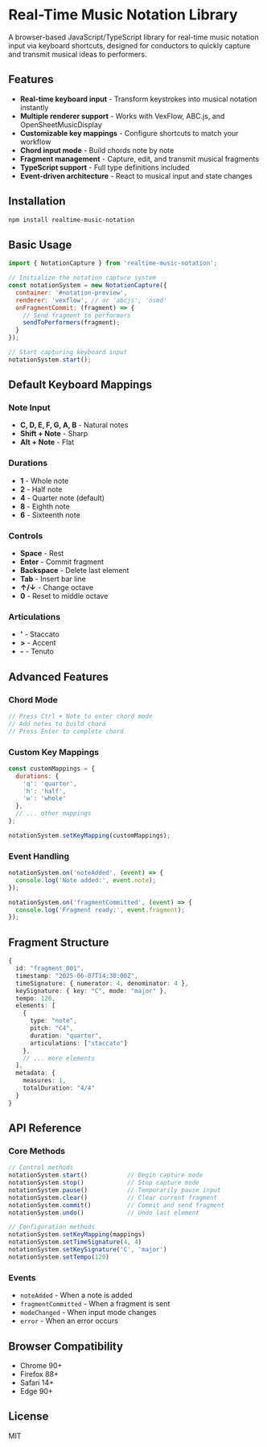 # Real-Time Music Notation Library

A browser-based JavaScript/TypeScript library for real-time music notation input via keyboard shortcuts, designed for conductors to quickly capture and transmit musical ideas to performers.

## Features

- **Real-time keyboard input** - Transform keystrokes into musical notation instantly
- **Multiple renderer support** - Works with VexFlow, ABC.js, and OpenSheetMusicDisplay
- **Customizable key mappings** - Configure shortcuts to match your workflow
- **Chord input mode** - Build chords note by note
- **Fragment management** - Capture, edit, and transmit musical fragments
- **TypeScript support** - Full type definitions included
- **Event-driven architecture** - React to musical input and state changes

## Installation

```bash
npm install realtime-music-notation
```

## Basic Usage

```javascript
import { NotationCapture } from 'realtime-music-notation';

// Initialize the notation capture system
const notationSystem = new NotationCapture({
  container: '#notation-preview',
  renderer: 'vexflow', // or 'abcjs', 'osmd'
  onFragmentCommit: (fragment) => {
    // Send fragment to performers
    sendToPerformers(fragment);
  }
});

// Start capturing keyboard input
notationSystem.start();
```

## Default Keyboard Mappings

### Note Input
- **C, D, E, F, G, A, B** - Natural notes
- **Shift + Note** - Sharp
- **Alt + Note** - Flat

### Durations
- **1** - Whole note
- **2** - Half note
- **4** - Quarter note (default)
- **8** - Eighth note
- **6** - Sixteenth note

### Controls
- **Space** - Rest
- **Enter** - Commit fragment
- **Backspace** - Delete last element
- **Tab** - Insert bar line
- **↑/↓** - Change octave
- **0** - Reset to middle octave

### Articulations
- **'** - Staccato
- **>** - Accent
- **-** - Tenuto

## Advanced Features

### Chord Mode
```javascript
// Press Ctrl + Note to enter chord mode
// Add notes to build chord
// Press Enter to complete chord
```

### Custom Key Mappings
```javascript
const customMappings = {
  durations: {
    'q': 'quarter',
    'h': 'half',
    'w': 'whole'
  },
  // ... other mappings
};

notationSystem.setKeyMapping(customMappings);
```

### Event Handling
```javascript
notationSystem.on('noteAdded', (event) => {
  console.log('Note added:', event.note);
});

notationSystem.on('fragmentCommitted', (event) => {
  console.log('Fragment ready:', event.fragment);
});
```

## Fragment Structure

```typescript
{
  id: "fragment_001",
  timestamp: "2025-06-07T14:30:00Z",
  timeSignature: { numerator: 4, denominator: 4 },
  keySignature: { key: "C", mode: "major" },
  tempo: 120,
  elements: [
    {
      type: "note",
      pitch: "C4",
      duration: "quarter",
      articulations: ["staccato"]
    },
    // ... more elements
  ],
  metadata: {
    measures: 1,
    totalDuration: "4/4"
  }
}
```

## API Reference

### Core Methods

```typescript
// Control methods
notationSystem.start()           // Begin capture mode
notationSystem.stop()            // Stop capture mode  
notationSystem.pause()           // Temporarily pause input
notationSystem.clear()           // Clear current fragment
notationSystem.commit()          // Commit and send fragment
notationSystem.undo()            // Undo last element

// Configuration methods
notationSystem.setKeyMapping(mappings)
notationSystem.setTimeSignature(4, 4)
notationSystem.setKeySignature('C', 'major')
notationSystem.setTempo(120)
```

### Events

- `noteAdded` - When a note is added
- `fragmentCommitted` - When a fragment is sent
- `modeChanged` - When input mode changes
- `error` - When an error occurs

## Browser Compatibility

- Chrome 90+
- Firefox 88+
- Safari 14+
- Edge 90+

## License

MIT